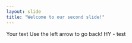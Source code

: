 ```yaml
---
layout: slide
title: "Welcome to our second slide!"
---
```

Your text
Use the left arrow to go back! HY - test
